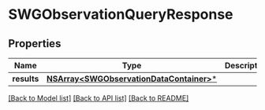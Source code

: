 # SWGObservationQueryResponse

## Properties
Name | Type | Description | Notes
------------ | ------------- | ------------- | -------------
**results** | [**NSArray&lt;SWGObservationDataContainer&gt;***](SWGObservationDataContainer.md) |  | [optional] 

[[Back to Model list]](../README.md#documentation-for-models) [[Back to API list]](../README.md#documentation-for-api-endpoints) [[Back to README]](../README.md)


